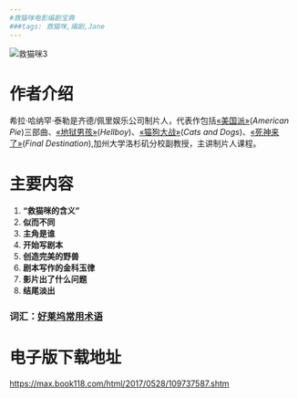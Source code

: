 ```yaml
---
#救猫咪电影编剧宝典
###tags: 救猫咪,编剧,Jane
---
```


![救猫咪3](https://gss1.bdstatic.com/9vo3dSag_xI4khGkpoWK1HF6hhy/baike/c0%3Dbaike72%2C5%2C5%2C72%2C24/sign=06e0f48e8026cffc7d27b7e0d86821f5/cb8065380cd7912326781663af345982b2b78009.jpg)

# 作者介绍
希拉·哈纳罕·泰勒是齐德/佩里娱乐公司制片人，代表作包括[&laquo;美国派&raquo;](https://baike.baidu.com/item/%E7%BE%8E%E5%9B%BD%E6%B4%BE/6571575?fr=aladdin)(*American Pie*)三部曲、[&laquo;地狱男孩&raquo;](https://baike.baidu.com/item/%E5%9C%B0%E7%8B%B1%E7%94%B7%E7%88%B5/65766?fr=aladdin)(*Hellboy*)、[&laquo;猫狗大战&raquo;](https://baike.baidu.com/item/%E7%8C%AB%E7%8B%97%E5%A4%A7%E6%88%98/8890264)(*Cats and Dogs*)、[&laquo;死神来了&raquo;](https://baike.baidu.com/item/%E6%AD%BB%E7%A5%9E%E6%9D%A5%E4%BA%86/3679309)(*Final Destination*),加州大学洛杉矶分校副教授，主讲制片人课程。
# 主要内容
1. **“救猫咪的含义”**
1. **似而不同**
1. **主角是谁**
3. **开始写剧本**
4. **创造完美的野兽**
5. **剧本写作的金科玉律**
6. **影片出了什么问题**
6. **结尾淡出**

### 词汇：[好莱坞常用术语](https://jingyan.baidu.com/article/f54ae2fcd1b2b11e93b84956.html)


# 电子版下载地址

https://max.book118.com/html/2017/0528/109737587.shtm
